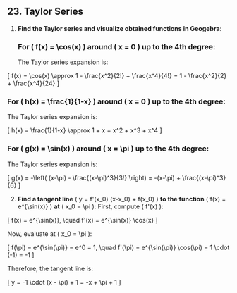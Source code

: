 ## 23. Taylor Series

1. **Find the Taylor series and visualize obtained functions in Geogebra**:

   ### For \( f(x) = \cos(x) \) around \( x = 0 \) up to the 4th degree:
   The Taylor series expansion is:
   
\[
   f(x) = \cos(x) \approx 1 - \frac{x^2}{2!} + \frac{x^4}{4!} = 1 - \frac{x^2}{2} + \frac{x^4}{24}
   \]

   ### For \( h(x) = \frac{1}{1-x} \) around \( x = 0 \) up to the 4th degree:
   The Taylor series expansion is:
   
\[
   h(x) = \frac{1}{1-x} \approx 1 + x + x^2 + x^3 + x^4
   \]

   ### For \( g(x) = \sin(x) \) around \( x = \pi \) up to the 4th degree:
   The Taylor series expansion is:
   

\[
   g(x) = -\left( (x-\pi) - \frac{(x-\pi)^3}{3!} \right) = -(x-\pi) + \frac{(x-\pi)^3}{6}
   \]



2. **Find a tangent line** \( y = f'(x_0) (x-x_0) + f(x_0) \) **to the function** \( f(x) = e^{\sin(x)} \) **at** \( x_0 = \pi \):
   First, compute \( f'(x) \):

\[
   f(x) = e^{\sin(x)}, \quad f'(x) = e^{\sin(x)} \cos(x)
   \]

   Now, evaluate at \( x_0 = \pi \):
   
\[
   f(\pi) = e^{\sin(\pi)} = e^0 = 1, \quad f'(\pi) = e^{\sin(\pi)} \cos(\pi) = 1 \cdot (-1) = -1
   \]

   Therefore, the tangent line is:

\[
   y = -1 \cdot (x - \pi) + 1 = -x + \pi + 1
   \]





